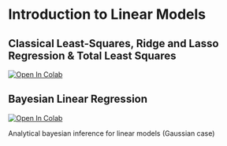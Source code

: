 # Introduction to Linear Models

## Classical Least-Squares, Ridge and Lasso Regression & Total Least Squares

[![Open In Colab](https://colab.research.google.com/assets/colab-badge.svg)](https://colab.research.google.com/github/dbetteb/early-ML/blob/master/03_LINEAR_MODELS/Intro_linear_models_plotly_sklearn_tensorflow.ipynb)

## Bayesian Linear Regression

[![Open In Colab](https://colab.research.google.com/assets/colab-badge.svg)](https://colab.research.google.com/github/dbetteb/early-ML/blob/master/03_LINEAR_MODELS/Bayesian_linear_regression.ipynb)

Analytical bayesian inference for linear models (Gaussian case) 
